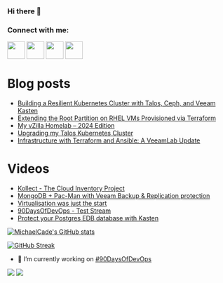 ### Hi there 👋

<h3 align="left">Connect with me:</h3>
<p align="left">
<a href="https://twitter.com/MichaelCade1" target="blank"><img align="center" src="https://cdn2.iconfinder.com/data/icons/social-media-2285/512/1_Twitter3_colored_svg-512.png" alt="" height="40" width="40" /></a>
<a href="http://linkedin.com/in/michaelcade1" target="blank"><img align="center" src="https://cdn2.iconfinder.com/data/icons/social-media-2285/512/1_Linkedin_unofficial_colored_svg-512.png" alt="" height="40" width="40" /></a>
<a href="https://vzilla.co.uk/" target="blank"><img align="center" src="https://cdn0.iconfinder.com/data/icons/small-n-flat/24/678060-rss-512.png" alt="" height="40" width="40" /></a>
<a href="https://m.youtube.com/c/MichaelCade1" target="blank"><img align="center" src="https://cdn2.iconfinder.com/data/icons/social-media-2285/512/1_Youtube_colored_svg-512.png" alt="" height="40" width="40" /></a>
</p>

# Blog posts
<!-- BLOG-POST-LIST:START -->
- [Building a Resilient Kubernetes Cluster with Talos, Ceph, and Veeam Kasten](https://vzilla.co.uk/vzilla-blog/building-a-resilient-kubernetes-cluster-with-talos-ceph-and-veeam-kasten)
- [Extending the Root Partition on RHEL VMs Provisioned via Terraform](https://vzilla.co.uk/vzilla-blog/extending-the-root-partition-on-rhel-vms-provisioned-via-terraform)
- [My vZilla Homelab – 2024 Edition](https://vzilla.co.uk/vzilla-blog/my-vzilla-homelab-2024-edition)
- [Upgrading my Talos Kubernetes Cluster](https://vzilla.co.uk/vzilla-blog/upgrading-my-talos-kubernetes-cluster)
- [Infrastructure with Terraform and Ansible: A VeeamLab Update](https://vzilla.co.uk/vzilla-blog/infrastructure-with-terraform-and-ansible-a-veeamlab-update)
<!-- BLOG-POST-LIST:END -->

# Videos
<!-- VIDEO:START -->
- [Kollect - The Cloud Inventory Project](https://www.youtube.com/watch?v=dfuQFjl1Tnw)
- [MongoDB + Pac-Man with Veeam Backup &amp; Replication protection](https://www.youtube.com/watch?v=xL3E9eQrpoU)
- [Virtualisation was just the start](https://www.youtube.com/watch?v=dnDTbDaA960)
- [90DaysOfDevOps - Test Stream](https://www.youtube.com/watch?v=LGECvNhRtcg)
- [Protect your Postgres EDB database with Kasten](https://www.youtube.com/watch?v=pTmeUKD8sMo)
<!-- VIDEO:END -->




[![MichaelCade's GitHub stats](https://github-readme-stats.vercel.app/api?username=MichaelCade&show_icons=true&theme=radical)](https://github.com/anuraghazra/github-readme-stats)

[![GitHub Streak](https://github-readme-streak-stats.herokuapp.com/?user=MichaelCade&theme=dark)](https://git.io/streak-stats)

- 🔭 I’m currently working on [#90DaysOfDevOps](https://github.com/MichaelCade/90DaysOfDevOps)

![](https://komarev.com/ghpvc/?username=michaelcade&color=lightgrey)
![](https://visitor-badge.glitch.me/badge?page_id=MichaelCade.MichaelCade)



<!--
**MichaelCade/MichaelCade** is a ✨ _special_ ✨ repository because its `README.md` (this file) appears on your GitHub profile.

Here are some ideas to get you started:

- 🔭 I’m currently working on ...
- 🌱 I’m currently learning ...
- 👯 I’m looking to collaborate on ...
- 🤔 I’m looking for help with ...
- 💬 Ask me about ...
- 📫 How to reach me: ...
- 😄 Pronouns: ...
- ⚡ Fun fact: ...
-->
